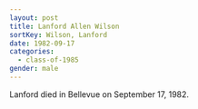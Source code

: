 ```yaml
---
layout: post
title: Lanford Allen Wilson
sortKey: Wilson, Lanford
date: 1982-09-17
categories:
  - class-of-1985
gender: male
---
```


Lanford died in Bellevue on September 17, 1982.
